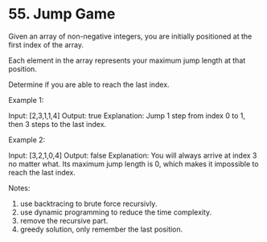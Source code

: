 # 55. Jump Game


Given an array of non-negative integers, you are initially positioned at the first index of the array.

Each element in the array represents your maximum jump length at that position.

Determine if you are able to reach the last index.

Example 1:

Input: [2,3,1,1,4]
Output: true
Explanation: Jump 1 step from index 0 to 1, then 3 steps to the last index.

Example 2:

Input: [3,2,1,0,4]
Output: false
Explanation: You will always arrive at index 3 no matter what. Its maximum 
jump length is 0, which makes it impossible to reach the last index.

Notes:

1. use backtracing to brute force recursivly.
2. use dynamic programming to reduce the time complexity.
3. remove the recursive part.
4. greedy solution, only remember the last position.

